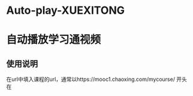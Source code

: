 # Auto-play-XUEXITONG
自动播放学习通视频
=
使用说明
--
在url中填入课程的url，通常以https://mooc1.chaoxing.com/mycourse/ 开头  
在
